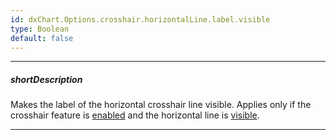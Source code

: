 ```yaml
---
id: dxChart.Options.crosshair.horizontalLine.label.visible
type: Boolean
default: false
---
```

---
##### shortDescription
Makes the label of the horizontal crosshair line visible. Applies only if the crosshair feature is [enabled](/api-reference/20%20Data%20Visualization%20Widgets/dxChart/1%20Configuration/crosshair/enabled.md '/Documentation/ApiReference/UI_Components/dxChart/Configuration/crosshair/#enabled') and the horizontal line is [visible](/api-reference/20%20Data%20Visualization%20Widgets/dxChart/1%20Configuration/crosshair/horizontalLine/visible.md '/Documentation/ApiReference/UI_Components/dxChart/Configuration/crosshair/horizontalLine/#visible').

---
